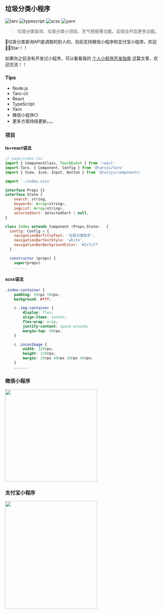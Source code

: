 ## 垃圾分类小程序
![taro](https://img.shields.io/badge/-taro%40v2.2.0-orange)
![typescript](https://img.shields.io/badge/-typescript-brightgreen)
![scss](https://img.shields.io/badge/-scss-brightgreen)
![yarn](https://img.shields.io/badge/-yarn%401.12.3-brightgreen)

> 垃圾分类查询、垃圾分类小测验、天气预报等功能，后续会开启更多功能。

🚮垃圾分类查询API是调取的别人的，目前支持微信小程序和支付宝小程序。欢迎 👏👏Star！！

如果你之前没有开发过小程序，可以看看我的 [个人小程序开发指南](https://juejin.im/post/5d34888b6fb9a07ef90cd68c) 这篇文章，欢迎交流！！

### Tips
* Node.js
* Taro-cli
* React
* TypeScript
* Yarn
* 微信小程序CI
* 更多方案持续更新。。。

### 项目

#### ts+react语法
```JavaScript
// page/index.tsx
import { ComponentClass, TouchEvent } from 'react'
import Taro, { Component, Config } from '@tarojs/taro'
import { View, Icon, Input, Button } from '@tarojs/components'

import './index.scss'

interface Props {}
interface State {
    search: string,
    keywords: Array<string>,
    imgList: Array<string>,
    selectedSort: SelectedSort | null,
}

class Index extends Component <Props,State>   {
  config: Config = {
    navigationBarTitleText: '垃圾分类助手',
    navigationBarTextStyle: 'white',
    navigationBarBackgroundColor: '#2c7cf7'
  }

  constructor (props) {
    super(props)
    ......
```

#### scss语法

```scss
.index-container {
    padding: 50rpx 50rpx;
    background: #fff;

    & .img-container {
        display: flex;
        align-items: center;
        flex-wrap: wrap;
        justify-content: space-around;
        margin-top: 40rpx;
    }

    & .inconImage {
        width: 220rpx;
        height: 220rpx;
        margin: 20rpx 40rpx 20rpx 40rpx;
    }
    ......
```

### 微信小程序

<img width="300" height="300" center src="https://didiheng.com/wxCode/gh_75d5a8e03369_258.jpg" />


### 支付宝小程序

<img width="300" height="350" center src="https://didiheng.com/wxCode/s6x01351xerl2wqeqhpfn56_55388962.jpg" />
